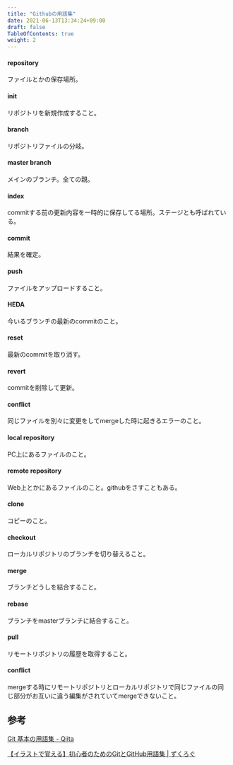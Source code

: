 ```yaml
---
title: "Githubの用語集"
date: 2021-06-13T13:34:24+09:00
draft: false
TableOfContents: true
weight: 2
---
```

#### repository
ファイルとかの保存場所。

#### init
リポジトリを新規作成すること。

#### branch
リポジトリファイルの分岐。

#### master branch
メインのブランチ。全ての親。

#### index
commitする前の更新内容を一時的に保存してる場所。ステージとも呼ばれている。

#### commit
結果を確定。

#### push
ファイルをアップロードすること。

#### HEDA
今いるブランチの最新のcommitのこと。

#### reset
最新のcommitを取り消す。

#### revert
commitを削除して更新。

#### conflict
同じファイルを別々に変更をしてmergeした時に起きるエラーのこと。

#### local repository
PC上にあるファイルのこと。

#### remote repository
Web上とかにあるファイルのこと。githubをさすこともある。

#### clone
コピーのこと。

#### checkout
ローカルリポジトリのブランチを切り替えること。

#### merge
ブランチどうしを結合すること。

#### rebase
ブランチをmasterブランチに結合すること。

#### pull
リモートリポジトリの履歴を取得すること。

#### conflict
mergeする時にリモートリポジトリとローカルリポジトリで同じファイルの同じ部分がお互いに違う編集がされていてmergeできないこと。


## 参考
[Git 基本の用語集 - Qiita](https://qiita.com/toshi_um/items/72c9d929a600323b2e77)

[【イラストで覚える】初心者のためのGitとGitHub用語集 | ずくろぐ](https://zukulog098r.com/git/)